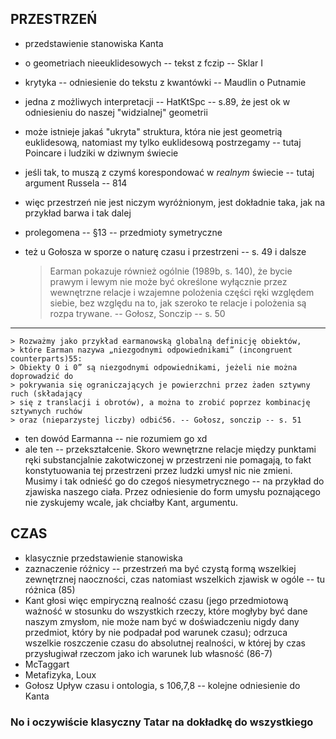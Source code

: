 ## PRZESTRZEŃ

- przedstawienie stanowiska Kanta
- o geometriach nieeuklidesowych -- tekst z fczip -- Sklar I
- krytyka -- odniesienie do tekstu z kwantówki -- Maudlin o Putnamie

- jedna z możliwych interpretacji -- HatKtSpc -- s.89, że jest ok w odniesieniu 
do naszej "widzialnej" geometrii
- może istnieje jakaś "ukryta" struktura, która nie jest geometrią euklidesową, 
natomiast my tylko euklidesową postrzegamy -- tutaj Poincare i ludziki w dziwnym 
świecie
- jeśli tak, to muszą z czymś korespondować w *realnym* świecie -- tutaj 
argument Russela -- 814
- więc przestrzeń nie jest niczym wyróżnionym, jest dokładnie taka, jak na 
przykład barwa i tak dalej

- prolegomena -- §13 -- przedmioty symetryczne
- też u Gołosza w sporze o naturę czasu i przestrzeni -- s. 49 i dalsze
    > Earman pokazuje również ogólnie (1989b, s. 140), że bycie prawym i lewym 
    nie
    > może być określone wyłącznie przez wewnętrzne relacje i wzajemne polożenia części
    > ręki względem siebie, bez względu na to, jak szeroko te relacje i polożenia są rozpa
    > trywane. -- Gołosz, Sonczip -- s. 50
-------------
    > Rozważmy jako przykład earmanowską globalną definicję obiektów,
    > które Earman nazywa „niezgodnymi odpowiednikami” (incongruent counterparts)55:
    > Obiekty O i 0” są niezgodnymi odpowiednikami, jeżeli nie można doprowadzić do
    > pokrywania się ograniczających je powierzchni przez żaden sztywny ruch (składający
    > się z translacji i obrotów), a można to zrobić poprzez kombinację sztywnych ruchów
    > oraz (nieparzystej liczby) odbić56. -- Gołosz, sonczip -- s. 51
- ten dowód Earmanna -- nie rozumiem go xd
- ale ten -- przekształcenie. Skoro wewnętrzne relacje między punktami ręki 
substancjalnie zakotwiczonej w przestrzeni nie pomagają, to fakt konstytuowania 
tej przestrzeni przez ludzki umysł nic nie zmieni. Musimy i tak odnieść go do 
czegoś niesymetrycznego -- na przykład do zjawiska naszego ciała. Przez 
odniesienie do form umysłu poznającego nie zyskujemy wcale, jak chciałby Kant, 
argumentu.

## CZAS

- klasycznie przedstawienie stanowiska
- zaznaczenie różnicy -- przestrzeń ma być czystą formą wszelkiej zewnętrznej 
naoczności, czas natomiast wszelkich zjawisk w ogóle -- tu różnica (85)
- Kant głosi więc empiryczną realność czasu (jego przedmiotową ważność 
w stosunku do wszystkich rzeczy, które mogłyby być dane naszym zmysłom, nie może 
nam być w doświadczeniu nigdy dany przedmiot, który by nie podpadał pod warunek 
czasu); odrzuca wszelkie roszczenie czasu do absolutnej realności, w której by 
czas przysługiwał rzeczom jako ich warunek lub własność (86-7)
- McTaggart
- Metafizyka, Loux
- Gołosz Upływ czasu i ontologia, s 106,7,8 -- kolejne odniesienie do Kanta

### No i oczywiście klasyczny Tatar na dokładkę do wszystkiego
